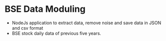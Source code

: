 # BSE Data Moduling
  - NodeJs application to extract data, remove noise and save data in JSON and csv format
  - BSE stock daily data of previous five years. 
